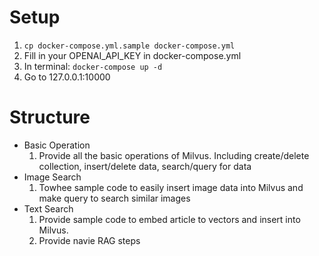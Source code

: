 # Setup
1. `cp docker-compose.yml.sample docker-compose.yml`
2. Fill in your OPENAI_API_KEY in docker-compose.yml
3. In terminal: `docker-compose up -d`
4. Go to 127.0.0.1:10000

# Structure
- Basic Operation
    1. Provide all the basic operations of Milvus. Including create/delete collection, insert/delete data, search/query for data
- Image Search
    1. Towhee sample code to easily insert image data into Milvus and make query to search similar images
- Text Search
    1. Provide sample code to embed article to vectors and insert into Milvus. 
    2. Provide navie RAG steps 